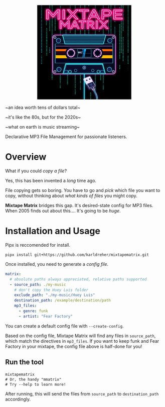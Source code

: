 <center><img src="logo.webp" alt="drawing" width="300"/></center>


~an idea worth tens of dollars total~

~it's like the 80s, but for the 2020s~

~what on earth is music streaming~

Declarative MP3 File Management for passionate listeners.


# Overview

What if you could *copy a file*?

Yes, this has been invented a *long* time ago.

File copying gets so boring.  You have to go and *pick* which file you want to copy, without thinking about *what kinds of files* you might copy.  

**Mixtape Matrix** bridges this gap.  It's desired-state config for MP3 files.  When 2005 finds out about this....  It's going to be *huge*.


# Installation and Usage

Pipx is reccomended for install.  

```
pipx install git+https://github.com/karldreher/mixtapematrix.git
```

Once installed, you need to generate a *config file*.  

```yaml
matrix:
  # absolute paths always appreciated, relative paths supported
  - source_path: ./my-music
    # don't copy the Huey Luis folder
    exclude_path: "./my-music/Huey Luis"
    destination_path: /example/destination/path
    mp3_files: 
      - genre: funk
      - artist: "Fear Factory"
```

You can create a default config file with `--create-config`.  

Based on the config file, Mixtape Matrix will find any files in `source_path`, which match the directives in `mp3_files`.  If you want to keep funk and Fear Factory in your mixtape, the config file above is half-done for you!

## Run the tool

```
mixtapematrix
# Or, the handy "mmatrix"
# Try --help to learn more!
```
After running, this will send the files from `source_path` to `destination_path` accordingly.
